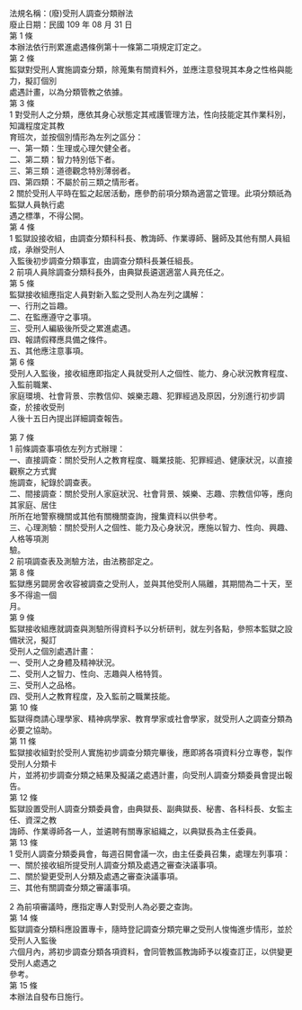 法規名稱：(廢)受刑人調查分類辦法  
廢止日期：民國 109 年 08 月 31 日  
第 1 條  
本辦法依行刑累進處遇條例第十一條第二項規定訂定之。  
第 2 條  
監獄對受刑人實施調查分類，除蒐集有關資料外，並應注意發現其本身之性格與能力，擬訂個別  
處遇計畫，以為分類管教之依據。  
第 3 條  
1 對受刑人之分類，應依其身心狀態定其戒護管理方法，性向技能定其作業科別，知識程度定其教  
育班次，並按個別情形為左列之區分：  
一、第一類：生理或心理欠健全者。  
二、第二類：智力特別低下者。  
三、第三類：道德觀念特別薄弱者。  
四、第四類：不屬於前三類之情形者。  
2 關於受刑人平時在監之起居活動，應參酌前項分類為適當之管理。此項分類祇為監獄人員執行處  
遇之標準，不得公開。  
第 4 條  
1 監獄設接收組，由調查分類科科長、教誨師、作業導師、醫師及其他有關人員組成，承辦受刑人  
入監後初步調查分類事宜，由調查分類科長兼任組長。  
2 前項人員除調查分類科長外，由典獄長遴選適當人員充任之。  
第 5 條  
監獄接收組應指定人員對新入監之受刑人為左列之講解：  
一、行刑之旨趣。  
二、在監應遵守之事項。  
三、受刑人編級後所受之累進處遇。  
四、報請假釋應具備之條件。  
五、其他應注意事項。  
第 6 條  
受刑人入監後，接收組應即指定人員就受刑人之個性、能力、身心狀況教育程度、入監前職業、  
家庭環境、社會背景、宗教信仰、娛樂志趣、犯罪經過及原因，分別進行初步調查，於接收受刑  
人後十五日內提出詳細調查報告。  


第 7 條  
1 前條調查事項依左列方式辦理：  
一、直接調查：關於受刑人之教育程度、職業技能、犯罪經過、健康狀況，以直接觀察之方式實  
施調查，紀錄於調查表。  
二、間接調查：關於受刑人家庭狀況、社會背景、娛樂、志趣、宗教信仰等，應向其家庭、居住  
所所在地警察機關或其他有關機關查詢，搜集資料以供參考。  
三、心理測驗：關於受刑人之個性、能力及心身狀況，應施以智力、性向、興趣、人格等項測  
驗。  
2 前項調查表及測驗方法，由法務部定之。  
第 8 條  
監獄應另闢房舍收容被調查之受刑人，並與其他受刑人隔離，其期間為二十天，至多不得逾一個  
月。  
第 9 條  
監獄接收組應就調查與測驗所得資料予以分析研判，就左列各點，參照本監獄之設備狀況，擬訂  
受刑人之個別處遇計畫：  
一、受刑人之身體及精神狀況。  
二、受刑人之智力、性向、志趣與人格特質。  
三、受刑人之品格。  
四、受刑人之教育程度，及入監前之職業技能。  
第 10 條  
監獄得商請心理學家、精神病學家、教育學家或社會學家，就受刑人之調查分類為必要之協助。  
第 11 條  
監獄接收組對於受刑人實施初步調查分類完畢後，應即將各項資料分立專卷，製作受刑人分類卡  
片，並將初步調查分類之結果及擬議之處遇計畫，向受刑人調查分類委員會提出報告。  
第 12 條  
監獄設置受刑人調查分類委員會，由典獄長、副典獄長、秘書、各科科長、女監主任、資深之教  
誨師、作業導師各一人，並遴聘有關專家組織之，以典獄長為主任委員。  
第 13 條  
1 受刑人調查分類委員會，每週召開會議一次，由主任委員召集，處理左列事項：  
一、關於接收組所提受刑人調查分類及處遇之審查決議事項。  
二、關於變更受刑人分類及處遇之審查決議事項。  
三、其他有關調查分類之審議事項。  


2 為前項審議時，應指定專人對受刑人為必要之查詢。  
第 14 條  
監獄調查分類科應設置專卡，隨時登記調查分類完畢之受刑人悛悔進步情形，並於受刑人入監後  
六個月內，將初步調查分類各項資料，會同管教區教誨師予以複查訂正，以供變更受刑人處遇之  
參考。  
第 15 條  
本辦法自發布日施行。  


